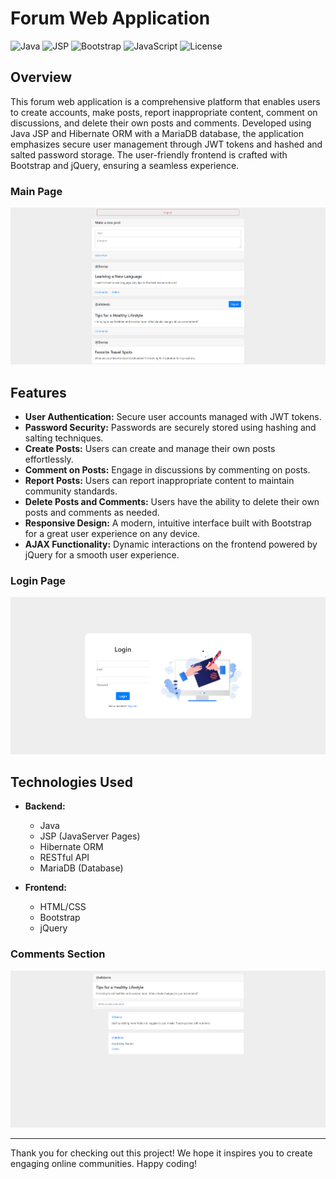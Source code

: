 # Forum Web Application

![Java](https://img.shields.io/badge/Java-orange)
![JSP](https://img.shields.io/badge/JSP-red)
![Bootstrap](https://img.shields.io/badge/Bootstrap-blue)
![JavaScript](https://img.shields.io/badge/JavaScript-ES6-yellow)
![License](https://img.shields.io/badge/License-MIT-purple)

## Overview
This forum web application is a comprehensive platform that enables users to create accounts, make posts, report inappropriate content, comment on discussions, and delete their own posts and comments. Developed using Java JSP and Hibernate ORM with a MariaDB database, the application emphasizes secure user management through JWT tokens and hashed and salted password storage. The user-friendly frontend is crafted with Bootstrap and jQuery, ensuring a seamless experience.

### Main Page
![Main Page](assets/main-page.png)

## Features
- **User Authentication:** Secure user accounts managed with JWT tokens.
- **Password Security:** Passwords are securely stored using hashing and salting techniques.
- **Create Posts:** Users can create and manage their own posts effortlessly.
- **Comment on Posts:** Engage in discussions by commenting on posts.
- **Report Posts:** Users can report inappropriate content to maintain community standards.
- **Delete Posts and Comments:** Users have the ability to delete their own posts and comments as needed.
- **Responsive Design:** A modern, intuitive interface built with Bootstrap for a great user experience on any device.
- **AJAX Functionality:** Dynamic interactions on the frontend powered by jQuery for a smooth user experience.

### Login Page
![Login Page](assets/login.png)

## Technologies Used
- **Backend:**
    - Java
    - JSP (JavaServer Pages)
    - Hibernate ORM
    - RESTful API
    - MariaDB (Database)

- **Frontend:**
    - HTML/CSS
    - Bootstrap
    - jQuery

### Comments Section
![Comments Section](assets/comments.png)

---

Thank you for checking out this project! We hope it inspires you to create engaging online communities. Happy coding!
